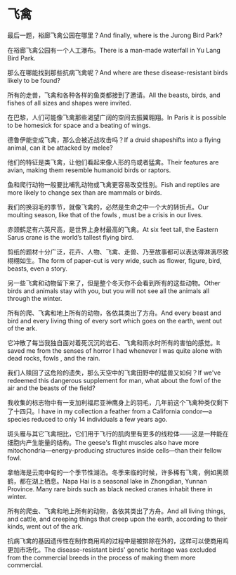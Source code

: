 # 飞禽

<p><span class="chinese">最后一题，裕廊飞禽公园在哪里？</span><span class="english">And finally, where is the Jurong Bird Park?</span></p>

<p><span class="chinese">在裕廊飞禽公园有一个人工瀑布。</span><span class="english">There is a man-made waterfall in Yu Lang Bird Park.</span></p>

<p><span class="chinese">那么在哪能找到那些抗病飞禽呢？</span><span class="english">And where are these disease-resistant birds likely to be found?</span></p>

<p><span class="chinese">所有的走兽，飞禽和各种各样的鱼类都接到了邀请。</span><span class="english">All the beasts, birds, and fishes of all sizes and shapes were invited.</span></p>

<p><span class="chinese">在巴黎，人们可能像飞禽那些渴望广阔的空间去振翼翱翔。</span><span class="english">In Paris it is possible to be homesick for space and a beating of wings.</span></p>

<p><span class="chinese">德鲁伊能变成飞禽，那么会被近战攻击吗？</span><span class="english">If a druid shapeshifts into a flying animal, can it be attacked by melee?</span></p>

<p><span class="chinese">他们的特征是类飞禽，让他们看起来像人形的鸟或者猛禽。</span><span class="english">Their features are avian, making them resemble humanoid birds or raptors.</span></p>

<p><span class="chinese">鱼和爬行动物一般要比哺乳动物或飞禽更容易改变性别。</span><span class="english">Fish and reptiles are more likely to change sex than are mammals or birds.</span></p>

<p><span class="chinese">我们的换羽毛的季节，就像飞禽的，必然是生命之中一个大的转折点。</span><span class="english">Our moulting season, like that of the fowls , must be a crisis in our lives.</span></p>

<p><span class="chinese">赤颈鹤足有六英尺高，是世界上身材最高的飞禽。</span><span class="english">At six feet tall, the Eastern Sarus crane is the world’s tallest flying bird.</span></p>

<p><span class="chinese">剪纸的题材十分广泛，花卉、人物、飞禽、走兽、乃至故事都可以表达得淋漓尽致栩栩如生。</span><span class="english">The form of paper-cut is very wide, such as flower, figure, bird, beasts, even a story.</span></p>

<p><span class="chinese">另一些飞禽和动物留下来了，但是整个冬天你不会看到所有的这些动物。</span><span class="english">Other birds and animals stay with you, but you will not see all the animals all through the winter.</span></p>

<p><span class="chinese">所有的爬、飞禽和地上所有的动物，各依其类出了方舟。</span><span class="english">And every beast and bird and every living thing of every sort which goes on the earth, went out of the ark.</span></p>

<p><span class="chinese">它冲散了每当我独自面对着死沉沉的岩石、飞禽和雨水时所有的害怕的感觉。</span><span class="english">It saved me from the senses of horror I had whenever I was quite alone with dead rocks, fowls , and the rain.</span></p>

<p><span class="chinese">我们人赎回了这危险的遗失，那么天空中的飞禽田野中的猛兽又如何？</span><span class="english">If we've redeemed this dangerous supplement for man, what about the fowl of the air and the beasts of the field?</span></p>

<p><span class="chinese">我收集的标志物中有一支加利福尼亚神鹰身上的羽毛，几年前这个飞禽种类仅剩下了十四只。</span><span class="english">I have in my collection a feather from a California condor—a species reduced to only 14 individuals a few years ago.</span></p>

<p><span class="chinese">斑头雁与其它飞禽相比，它们用于飞行的肌肉里有更多的线粒体——这是一种能在细胞内产生能量的结构。</span><span class="english">The geese's flight muscles also have more mitochondria—energy-producing structures inside cells—than their fellow fowl.</span></p>

<p><span class="chinese">拿帕海是云南中甸的一个季节性湖泊。冬季来临的时候，许多稀有飞禽，例如黑颈鹤，都在湖上栖息。</span><span class="english">Napa Hai is a seasonal lake in Zhongdian, Yunnan Province. Many rare birds such as black necked cranes inhabit there in winter.</span></p>

<p><span class="chinese">所有的爬虫、飞禽和地上所有的动物，各依其类出了方舟。</span><span class="english">And all living things, and cattle, and creeping things that creep upon the earth, according to their kinds, went out of the ark.</span></p>

<p><span class="chinese">抗病飞禽的基因遗传性在制作商用鸡的过程中是被排除在外的，这样可以使商用鸡更加市场化。</span><span class="english">The disease-resistant birds' genetic heritage was excluded from the commercial breeds in the process of making them more commercial.</span></p>

